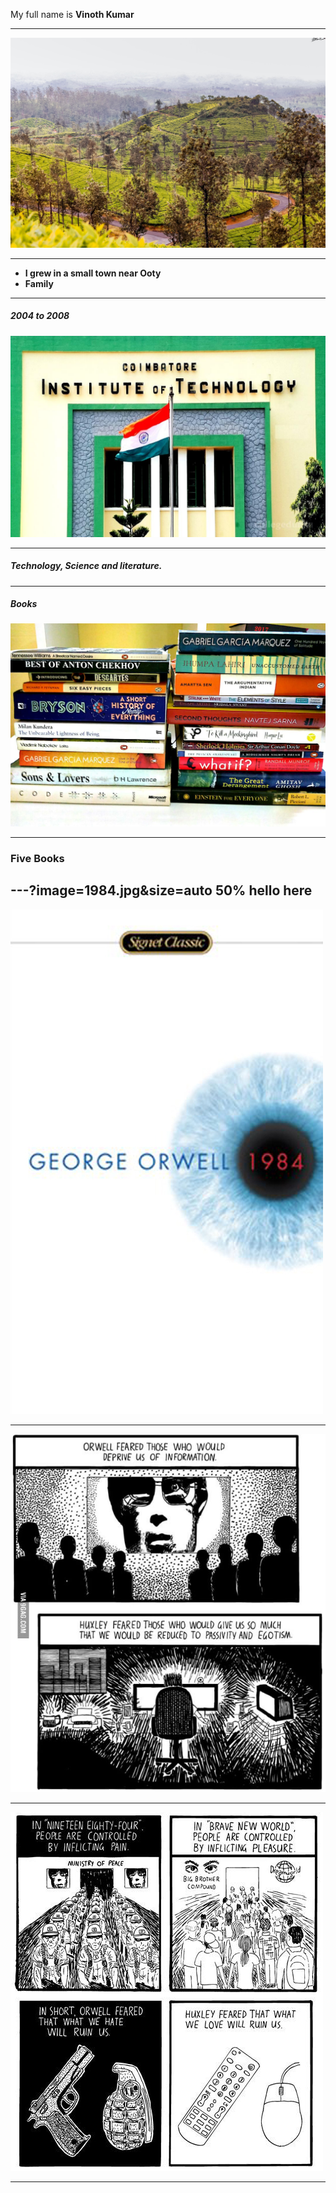 My full name is **Vinoth Kumar**

---

![Gudalur](gudalur.jpg)

---

* **I grew in a small town near Ooty** 
* **Family**

---
##### 2004 to 2008
![College](cit.jpg)

---

##### Technology, Science and literature.

---

##### Books

![Books](books.jpg)

---

### Five Books 

---?image=1984.jpg&size=auto 50%
hello here
---
![1984](1984v2.jpeg)

---


![1984vsBnw2](p31.jpg)

---

![p1](p1.jpg)

----









